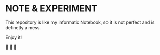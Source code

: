  # NOTE & EXPERIMENT
 
This repository is like my informatic Notebook, so it is not perfect and is definetly a mess. 

Enjoy it!

:turtle: :blossom: :unicorn:
